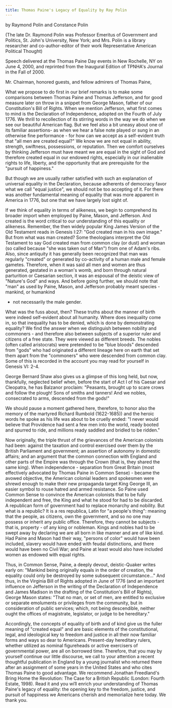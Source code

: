 ```yaml
---
title: Thomas Paine's Legacy of Equality by Ray Polin
---
```


   by Raymond Polin and Constance Polin

   (The late Dr. Raymond Polin was Professor Emeritus of Government and
   Politics, St. John's University, New York; and Mrs. Polin is a library
   researcher and co-author-editor of their work Representative American
   Political Thought)

   Speech delivered at the Thomas Paine Day events in New Rochelle, NY on
   June 4, 2000, and reprinted from the Inaugural Edition of TPNHA's Journal
   in the Fall of 2000.


   Mr. Chairman, honored guests, and fellow admirers of Thomas Paine,

   What we propose to do first in our brief remarks is to make some
   comparisons between Thomas Paine and Thomas Jefferson, and for good
   measure later on throw in a snippet from George Mason, father of our
   Constitution's Bill of Rights. When we mention Jefferson, what first comes
   to mind is the Declaration of Independence, adopted on the Fourth of July
   1776. We thrill to recollection of its stirring words in the way we do
   when we see our beautiful American flag. But we feel also a bit uneasy
   about one of its familiar assertions- as when we hear a false note played
   or sung in an otherwise fine performance - for how can we accept as a
   self-evident truth that "all men are created equal?" We know we are not
   equal in ability, strength, swiftness, possessions, or reputation. Then we
   comfort ourselves by thinking Jefferson must have meant we are equal in
   the sight of God and therefore created equal in our endowed rights,
   especially in our inalienable rights to life, liberty, and the opportunity
   that are prerequisite for the "pursuit of happiness."

   But though we are usually rather satisfied with such an explanation
   of universal equality in the Declaration, because adherents of democracy
   favor what we call "equal justice", we should not be too accepting of it.
   For there was another fundamental meaning of equality that was more
   apparent in America in 1776, but one that we have largely lost sight of.

   If we think of equality in terms of alikeness, we begin to comprehend
   its broader import when employed by Paine, Mason, and Jefferson. And
   created is the word critical to our understanding of this equality or
   alikeness. Remember, the then widely popular King James Version of the Old
   Testament reads in Genesis I:27: "God created man in his own image." But
   from what was man created? Some theologians interpret the Old Testament to
   say God created man from common clay (or dust) and woman (so called
   because "she was taken out of Man") from one of Adam's ribs. Also, since
   antiquity it has generally been recognized that man was regularly
   "created" or generated by co-activity of a human male and female gametes.
   Therefore, when it was said all men and women are thus generated, gestated
   in a woman's womb,  and born through natural parturition or Caesarian
   section, it was an espousal of the deistic view of "Nature's God" and
   ways. And before going further, we should note that "man" as used by
   Paine, Mason, and Jefferson probably meant species - mankind, or humankind
   - not necessarily the male gender.

   What was the fuss about, then? These truths about the manner of birth
   were indeed self-evident about all humanity. Where does inequality come
   in, so that inequality has to be denied, which is done by demonstrating
   equality? We find the answer when we distinguish between nobility and
   commoners - and therefore also between subjects of a superior ruler and
   citizens of a free state. They were viewed as different breeds. The nobles
   (often called aristocrats) were pretended to be "blue bloods" descended
   from "gods" who had originated a different lineage here on earth that set
   them apart from the "commoners" who were descended from common clay. Some
   of this is recorded in the account you may read for yourself in Genesis
   VI: 2-4.

   George Bernard Shaw also gives us a glimpse of this long held, but
   now, thankfully, neglected belief when, before the start of Act I of his
   Caesar and Cleopatra, he has Balzanor proclaim: "Peasants, brought up to
   scare crows and follow the plough! Sons of smiths and tanners! And we
   nobles, consecrated to arms, descended from the gods!"

   We should pause a moment gathered here, therefore, to honor also the
   memory of the martyred Richard Rumbold (1622-1685)) and the heroic words
   he spoke as his life was about to be cruelly ended: "I never would believe
   that Providence had sent a few men into the world, ready booted and
   spurred to ride, and millions ready saddled and bridled to be ridden."

   Now originally, the triple thrust of the grievances of the American
   colonists had been: against the taxation and control exercised over them
   by the British Parliament and government; an assertion of autonomy in
   domestic affairs; and an argument that the common connection with England
   and other parts of the Empire was through the Crown (that is, they shared
   the same king). When independence - separation from Great Britain (most
   effectively advocated by Thomas Paine in Common Sense) - became the avowed
   objective, the American colonial leaders and spokesmen were shrewd enough
   to make their new propaganda target King George III, an easier symbol to
   rouse hatred and armed resistance. So Paine used Common Sense to convince
   the American colonists that to be fully independent and free, the King and
   what he stood for had to be discarded. A republican form of government had
   to replace monarchy and nobility. But what is a republic? It is a res
   republica, Latin for "a people's thing": meaning that the people, as
   citizens, own the government, and so no one may possess or inherit any
   public office. Therefore, they cannot be subjects - that is, property - of
   any king or nobleman. Kings and nobles had to be swept away by declaring
   we are all born in like manner and are of like kind. Had Paine and Mason
   had their way, "persons of color" would have been included, slavery would
   have ended with feudal distinctions, and there would have been no Civil
   War; and Paine at least would also have included women as endowed with
   equal rights.

   Thus, in Common Sense, Paine, a deeply devout, deistic-Quaker writes
   early on: "Mankind being originally equals in the order of creation, the
   equality could only be destroyed by some subsequent circumstance..." And
   thus, in the Virginia Bill of Rights adopted in June of 1776 (and an
   important influence on Jefferson in the writing of the Declaration of
   Independence and James Madison in the drafting of the Constitution's Bill
   of Rights), George Mason states: "That no man, or set of men, are entitled
   to exclusive or separate emoluments or privileges from the community, but
   in consideration of public services; which, not being descendible, neither
   ought the offices of magistrate, legislator, or judge to be hereditary."

   Accordingly, the concepts of equality of birth and of kind give us
   the fuller meaning of "created equal" and are basic elements of the
   constitutional, legal, and ideological key to freedom and justice in all
   their now familiar forms and ways so dear to Americans. Present-day
   hereditary rulers, whether utilized as nominal figureheads or active
   exercisers of governmental power, are all on borrowed time. Therefore,
   that you may by yourself continue our little discourse, we call to your
   attention a recent thoughtful publication in England by a young journalist
   who returned there after an assignment of some years in the United States
   and who cites Thomas Paine to good advantage. We recommend Jonathan
   Freedland's Bring Home the Revolution: The Case for a British Republic
   (London: Fourth Estate, 1998). Read it and you wi1l enrich your
   understanding of Thomas Paine's legacy of equality: the opening key to the
   freedom, justice, and pursuit of happiness we Americans cherish and
   memorialize here today. We thank you.
